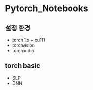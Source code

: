 # Pytorch_Notebooks

## 설정 환경
- torch 1.x + cu111
- torchvision
- torchaudio

## torch basic
- SLP
- DNN
